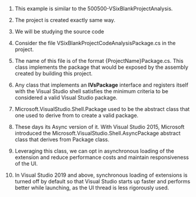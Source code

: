 

1. This example is similar to the 500500-VSixBlankProjectAnalysis. 

2. The project is created exactly same way.

3. We will be studying the source code

4. Consider the file VSixBlankProjectCodeAnalysisPackage.cs in the project. 

5. The name of this file is of the format {ProjectName}Package.cs. This class implements
the package that would be exposed by the assembly created by building this project.

6. Any class that implements an **IVsPackage** interface and registers itself with the Visual Studio shell satisfies the minimum criteria to be considered a valid Visual Studio package.

7. Microsoft.VisualStudio.Shell.Package used to be the abstract class that one used to derive from to create a valid package. 

8. These days its Async version of it. With Visual Studio 2015, Microsoft introduced the Microsoft.VisualStudio.Shell.AsyncPackage abstract class that derives from Package class.

9. Leveraging this class, we can opt in asynchronous loading of the extension and reduce performance costs and maintain responsiveness of the UI. 

10. In Visual Studio 2019 and above, synchronous loading of extensions is turned off by default so that Visual Studio starts up faster and performs better while launching, as the UI thread is less rigorously used.

